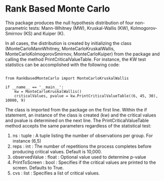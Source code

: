 # Rank Based Monte Carlo

This package produces the null hypothesis distribution of four non-parametric tests: Mann-Whitney (MW), Kruskal-Wallis (KW), Kolmogorov-Smirnov (KS) and Kuiper (K). 

In all cases, the distribution is created by initializing the class (MonteCarloMannWhitney, MonteCarloKruskalWallis, MonteCarloKolmogorovSmirnov, MonteCarloKuiper) from the package and calling the method PrintCriticalValueTable.  For instance, the KW test statistics can be accomplished with the following code:

~~~

from RankBasedMonteCarlo import MonteCarloKruskalWallis

if __name__ == '__main__':
    kw = MonteCarloKruskalWallis()
    criticalValues, pvalue = kw.PrintCriticalValueTable((6, 45, 30), 10000, 9)

~~~


The class is imported from the package on the first line.  Within the if statement, an instance of the class is created (kw) and the critical values and pvalue is determined on the next line.  The PrintCriticalValueTable method accepts the same parameters regardless of the statistical test:


1. ns : tuple : A tuple listing the number of observations per group.  For instance (6,5)
2. reps : int : The number of repetitions the process completes before producing critical values.  Default is 10,000.
3. observedValue : float : Optional value used to determine p-value
4. PrintToScreen : bool : Specifies if the critical values are printed to the screen.  Defaults to True.
5. cvs : list : Specifies a list of critical values.
		